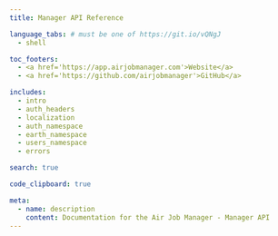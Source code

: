 ```yaml
---
title: Manager API Reference

language_tabs: # must be one of https://git.io/vQNgJ
  - shell

toc_footers:
  - <a href='https://app.airjobmanager.com'>Website</a>
  - <a href='https://github.com/airjobmanager'>GitHub</a>

includes:
  - intro
  - auth_headers
  - localization
  - auth_namespace
  - earth_namespace
  - users_namespace
  - errors

search: true

code_clipboard: true

meta:
  - name: description
    content: Documentation for the Air Job Manager - Manager API
---
```


